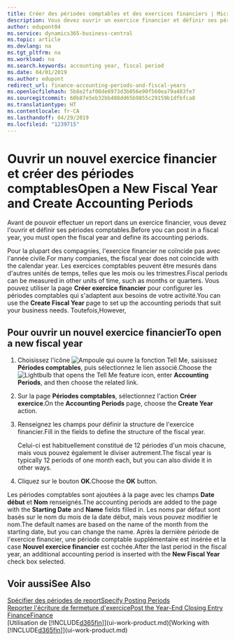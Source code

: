 ```yaml
---
title: Créer des périodes comptables et des exercices financiers | Microsoft Docs
description: Vous devez ouvrir un exercice financier et définir ses périodes comptables avant de pouvoir y effectuer des reports.
author: edupont04
ms.service: dynamics365-business-central
ms.topic: article
ms.devlang: na
ms.tgt_pltfrm: na
ms.workload: na
ms.search.keywords: accounting year, fiscal period
ms.date: 04/01/2019
ms.author: edupont
redirect_url: finance-accounting-periods-and-fiscal-years
ms.openlocfilehash: 5b8e2faf08de8973d3b056e90f560ea79a483fe7
ms.sourcegitcommit: 60b87e5eb32bb408dd65b9855c29159b1dfbfca8
ms.translationtype: HT
ms.contentlocale: fr-CA
ms.lasthandoff: 04/29/2019
ms.locfileid: "1239715"
---
```

# <a name="open-a-new-fiscal-year-and-create-accounting-periods"></a><span data-ttu-id="12483-103">Ouvrir un nouvel exercice financier et créer des périodes comptables</span><span class="sxs-lookup"><span data-stu-id="12483-103">Open a New Fiscal Year and Create Accounting Periods</span></span>
<span data-ttu-id="12483-104">Avant de pouvoir effectuer un report dans un exercice financier, vous devez l'ouvrir et définir ses périodes comptables.</span><span class="sxs-lookup"><span data-stu-id="12483-104">Before you can post in a fiscal year, you must open the fiscal year and define its accounting periods.</span></span>  

<span data-ttu-id="12483-105">Pour la plupart des compagnies, l'exercice financier ne coïncide pas avec l'année civile.</span><span class="sxs-lookup"><span data-stu-id="12483-105">For many companies, the fiscal year does not coincide with the calendar year.</span></span> <span data-ttu-id="12483-106">Les exercices comptables peuvent être mesurés dans d'autres unités de temps, telles que les mois ou les trimestres.</span><span class="sxs-lookup"><span data-stu-id="12483-106">Fiscal periods can be measured in other units of time, such as months or quarters.</span></span> <span data-ttu-id="12483-107">Vous pouvez utiliser la page **Créer exercice financier** pour configurer les périodes comptables qui s'adaptent aux besoins de votre activité.</span><span class="sxs-lookup"><span data-stu-id="12483-107">You can use the **Create Fiscal Year** page to set up the accounting periods that suit your business needs.</span></span> <span data-ttu-id="12483-108">Toutefois,</span><span class="sxs-lookup"><span data-stu-id="12483-108">However,</span></span>   

## <a name="to-open-a-new-fiscal-year"></a><span data-ttu-id="12483-109">Pour ouvrir un nouvel exercice financier</span><span class="sxs-lookup"><span data-stu-id="12483-109">To open a new fiscal year</span></span>
1. <span data-ttu-id="12483-110">Choisissez l'icône ![Ampoule qui ouvre la fonction Tell Me](media/ui-search/search_small.png "Dites-moi ce que vous voulez faire"), saisissez **Périodes comptables**, puis sélectionnez le lien associé.</span><span class="sxs-lookup"><span data-stu-id="12483-110">Choose the ![Lightbulb that opens the Tell Me feature](media/ui-search/search_small.png "Tell me what you want to do") icon, enter **Accounting Periods**, and then choose the related link.</span></span>
2. <span data-ttu-id="12483-111">Sur la page **Périodes comptables**, sélectionnez l'action **Créer exercice**.</span><span class="sxs-lookup"><span data-stu-id="12483-111">On the **Accounting Periods** page, choose the **Create Year** action.</span></span>
3. <span data-ttu-id="12483-112">Renseignez les champs pour définir la structure de l'exercice financier.</span><span class="sxs-lookup"><span data-stu-id="12483-112">Fill in the fields to define the structure of the fiscal year.</span></span>

    <span data-ttu-id="12483-113">Celui-ci est habituellement constitué de 12 périodes d'un mois chacune, mais vous pouvez également le diviser autrement.</span><span class="sxs-lookup"><span data-stu-id="12483-113">The fiscal year is typically 12 periods of one month each, but you can also divide it in other ways.</span></span>
4. <span data-ttu-id="12483-114">Cliquez sur le bouton **OK**.</span><span class="sxs-lookup"><span data-stu-id="12483-114">Choose the **OK** button.</span></span>

<span data-ttu-id="12483-115">Les périodes comptables sont ajoutées à la page avec les champs **Date début** et **Nom** renseignés.</span><span class="sxs-lookup"><span data-stu-id="12483-115">The accounting periods are added to the page with the **Starting Date** and **Name** fields filled in.</span></span> <span data-ttu-id="12483-116">Les noms par défaut sont basés sur le nom du mois de la date début, mais vous pouvez modifier le nom.</span><span class="sxs-lookup"><span data-stu-id="12483-116">The default names are based on the name of the month from the starting date, but you can change the name.</span></span> <span data-ttu-id="12483-117">Après la dernière période de l'exercice financier, une période comptable supplémentaire est insérée et la case **Nouvel exercice financier** est cochée.</span><span class="sxs-lookup"><span data-stu-id="12483-117">After the last period in the fiscal year, an additional accounting period is inserted with the **New Fiscal Year** check box selected.</span></span>  


## <a name="see-also"></a><span data-ttu-id="12483-118">Voir aussi</span><span class="sxs-lookup"><span data-stu-id="12483-118">See Also</span></span>
[<span data-ttu-id="12483-119">Spécifier des périodes de report</span><span class="sxs-lookup"><span data-stu-id="12483-119">Specify Posting Periods</span></span>](finance-how-specify-posting-periods.md)  
[<span data-ttu-id="12483-120">Reporter l'écriture de fermeture d'exercice</span><span class="sxs-lookup"><span data-stu-id="12483-120">Post the Year-End Closing Entry</span></span>](year-how-post-year-end-close-entry.md)  
[<span data-ttu-id="12483-121">Finance</span><span class="sxs-lookup"><span data-stu-id="12483-121">Finance</span></span>](finance.md)  
<span data-ttu-id="12483-122">[Utilisation de [!INCLUDE[d365fin](includes/d365fin_md.md)]](ui-work-product.md)</span><span class="sxs-lookup"><span data-stu-id="12483-122">[Working with [!INCLUDE[d365fin](includes/d365fin_md.md)]](ui-work-product.md)</span></span>

